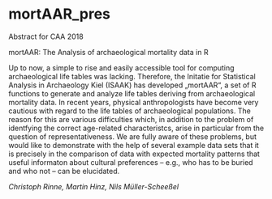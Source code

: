 # mortAAR_pres  
Abstract for CAA 2018

mortAAR: The Analysis of archaeological mortality data in R

Up to now, a simple to rise and easily accessible tool for computing archaeological life tables was lacking. Therefore, the Initatie for Statistical Analysis in Archaeology Kiel (ISAAK) has developed „mortAAR“, a set of R functions to generate and analyze life tables deriving from archaeological mortality data. In recent years, physical anthropologists have become very cautious with regard to the life tables of archaeological populations. The reason for this are various difficulties which, in addition to the problem of identfying the correct age-related characteristcs, arise in particular from the question of representativeness. We are fully aware of these problems, but would like to demonstrate with the help of several example data sets that it is precisely in the comparison of data with expected mortality patterns that useful informaton about cultural preferences – e.g., who has to be buried and who not – can be elucidated.

*Christoph Rinne, Martin Hinz, Nils Müller-Scheeßel*